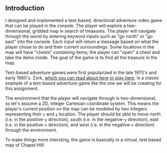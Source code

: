

## Introduction

I designed and implemented a text-based, directional adventure video game that can be played in the console. The player will explore a two-dimensional, gridded map in search of treasures. The player will navigate through the world by entering keyword inputs such as "go north" or "go east" into the console. Each input will return a message based on what the player chose to do and their current surroundings. Some locations in the map will have "chests" containing items; the player can "open" a chest and take the items inside. The goal of the game is to find all the treasure in the map.

Text-based adventure games were first popularized in the late 1970's and early 1980's. Zork, [which you can read about here](https://en.wikipedia.org/wiki/Zork) [or play here](https://classicreload.com/zork-i.html), is a classic example of a text-based adventure game like the one we will be creating for this assignment.

The environment that the player will navigate through is two-dimensional, so let's assume a 2D, integer Cartesian coordinate system. This means the player's current position on the map can be modeled by two integers representing their `x` and `y` location. The player should be able to move north (i.e. in the positive-`y` direction), south (i.e. in the negative-`y` direction), east (i.e. in the positive-`x` direction), and west (i.e. in the negative-`x` direction) through the environment.

To make things more intersting, the game is basically in a virtual, test based map of Chapel Hill!

